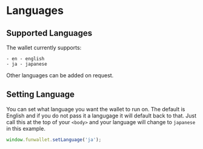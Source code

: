 # Languages

## Supported Languages

The wallet currently supports:

```
- en - english
- ja - japanese
```

Other languages can be added on request.

## Setting Language

You can set what language you want the wallet to run on. The default is English and if you do not pass it a langugage it will default back to that. Just call this at the top of your `<body>` and your language will change to `japanese` in this example.

```ts
window.funwallet.setLanguage('ja');
```
